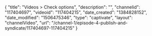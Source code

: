 {
    "title": "Videos > Check options",
    "description": "",
    "channelid": "117404697",
    "videoid": "117404215",
    "date_created": "1384828152",
    "date_modified": "1506475346",
    "type": "captivate",
    "layout": "channelVideo",
    "url": "\/channel-1\/episode-4-publish-and-syndicate\/117404697-117404215"
}